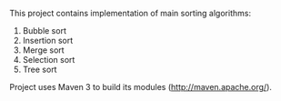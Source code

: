 This project contains implementation of main sorting algorithms:

1. Bubble sort
2. Insertion sort
3. Merge sort
4. Selection sort
5. Tree sort

Project uses Maven 3 to build its modules (http://maven.apache.org/).
